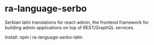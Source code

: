 # ra-language-serbo
Serbian latin translations for react-admin, the frontend framework for building admin applications on top of REST/GraphQL services.

Install: npm i ra-language-serbo-latin


